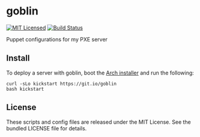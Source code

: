 goblin
=========

[![MIT Licensed](http://img.shields.io/badge/license-MIT-green.svg?style=flat)](https://tldrlegal.com/license/mit-license)
[![Build Status](https://img.shields.io/circleci/project/halyard/goblin.svg)](https://circleci.com/gh/halyard/goblin)

Puppet configurations for my PXE server

## Install

To deploy a server with goblin, boot the [Arch installer](https://www.archlinux.org/download/) and run the following:

```
curl -sLo kickstart https://git.io/goblin
bash kickstart
```

## License

These scripts and config files are released under the MIT License. See the bundled LICENSE file for details.

